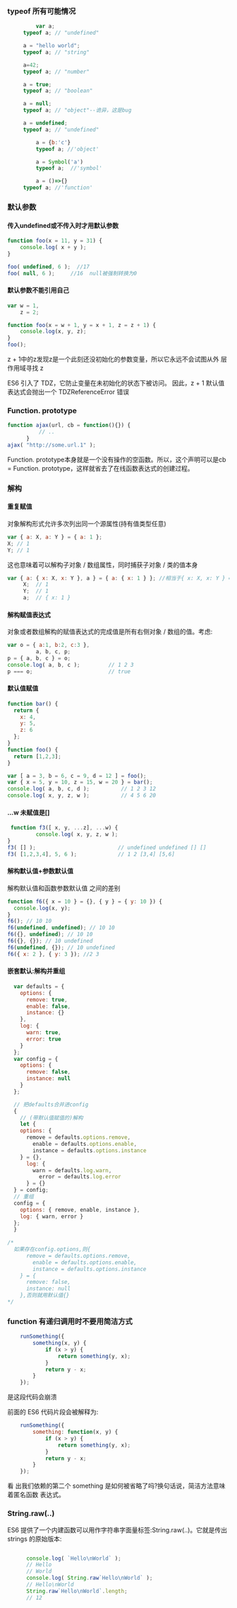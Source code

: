 ### typeof 所有可能情况

```js
 		 var a;
     typeof a; // "undefined"

     a = "hello world"; 
     typeof a; // "string"

     a=42;
     typeof a; // "number"

     a = true;
     typeof a; // "boolean"

     a = null;
     typeof a; // "object"--诡异，这是bug

     a = undefined;
     typeof a; // "undefined"

		 a = {b:'c'}
		 typeof a; //'object'

		 a = Symbol('a')
		 typeof a;  //'symbol'

		 a = ()=>{}
     typeof a; //'function'

```

### 默认参数

#### 传入undefined或不传入时才用默认参数

```js
function foo(x = 11, y = 31) {
    console.log( x + y );
}

foo( undefined, 6 );  //17
foo( null, 6 );		//16  null被强制转换为0

```





#### 默认参数不能引用自己

```js
var w = 1,
    z = 2;

function foo(x = w + 1, y = x + 1, z = z + 1) {
    console.log(x, y, z);
}
foo();
```
z + 1中的z发现z是一个此刻还没初始化的参数变量，所以它永远不会试图从外 层作用域寻找 z

ES6 引入了 TDZ，它防止变量在未初始化的状态下被访问。 因此，z + 1 默认值表达式会抛出一个 TDZReferenceError 错误



### Function. prototype

```js
function ajax(url, cb = function(){}) {
          // ..
      }
ajax( "http://some.url.1" );
```

Function. prototype本身就是一个没有操作的空函数。所以，这个声明可以是cb = Function. prototype，这样就省去了在线函数表达式的创建过程。

### 解构

#### 重复赋值

对象解构形式允许多次列出同一个源属性(持有值类型任意)

```js
var { a: X, a: Y } = { a: 1 };
X; // 1 
Y; // 1
```

这也意味着可以解构子对象 / 数组属性，同时捕获子对象 / 类的值本身

```js
var { a: { x: X, x: Y }, a } = { a: { x: 1 } }; //相当于{ x: X, x: Y } = {x:1};a = {x:1}
     X;  // 1
     Y;  // 1
     a;  // { x: 1 }
```

#### 解构赋值表达式

对象或者数组解构的赋值表达式的完成值是所有右侧对象 / 数组的值。考虑:

```js
var o = { a:1, b:2, c:3 },
         a, b, c, p;
p = { a, b, c } = o;
console.log( a, b, c );         // 1 2 3
p === o;                        // true
```

#### 默认值赋值

```js
function bar() {
  return {
    x: 4,
    y: 5,
    z: 6
  };
}
function foo() {
  return [1,2,3];
}

var [ a = 3, b = 6, c = 9, d = 12 ] = foo();
var { x = 5, y = 10, z = 15, w = 20 } = bar();
console.log( a, b, c, d );          // 1 2 3 12
console.log( x, y, z, w );          // 4 5 6 20
```

#### ...w 未赋值是[]

```js
 function f3([ x, y, ...z], ...w) {
         console.log( x, y, z, w );
}
f3( [] );                          // undefined undefined [] []
f3( [1,2,3,4], 5, 6 );             // 1 2 [3,4] [5,6]
```

#### 解构默认值+参数默认值

解构默认值和函数参数默认值 之间的差别

```js
function f6({ x = 10 } = {}, { y } = { y: 10 }) {
  console.log(x, y);
}
f6(); // 10 10
f6(undefined, undefined); // 10 10
f6({}, undefined); // 10 10
f6({}, {}); // 10 undefined
f6(undefined, {}); // 10 undefined
f6({ x: 2 }, { y: 3 }); //2 3
```

#### 嵌套默认:解构并重组

```js
  var defaults = {
    options: {
      remove: true,
      enable: false,
      instance: {}
    },
    log: {
      warn: true,
      error: true
    }
  };
  var config = {
    options: {
      remove: false,
      instance: null
    }
  };

  // 把defaults合并进config
  {
    // (带默认值赋值的)解构 
    let {
    options: {
      remove = defaults.options.remove,
        enable = defaults.options.enable,
        instance = defaults.options.instance
    } = {},
      log: {
        warn = defaults.log.warn,
          error = defaults.log.error
      } = {}
  } = config;
  // 重组 
  config = {
    options: { remove, enable, instance },
    log: { warn, error }
  };
  }
  
/*  
  如果存在config.options,则{
      remove = defaults.options.remove,
        enable = defaults.options.enable,
        instance = defaults.options.instance
    } = {
      remove: false,
      instance: null
    },否则就用默认值{}
*/
```

### function 有递归调用时不要用简洁方式

```js
    runSomething({
        something(x, y) {
            if (x > y) {
                return something(y, x);
            }
            return y - x;
        }
    });
```

是这段代码会崩溃

前面的 ES6 代码片段会被解释为:

```js
    runSomething({
        something: function(x, y) {
            if (x > y) {
                return something(y, x);
            }
            return y - x;
        }
    });
```

看 出我们依赖的第二个 something 是如何被省略了吗?换句话说，简洁方法意味着匿名函数 表达式。

### String.raw(..)

ES6 提供了一个内建函数可以用作字符串字面量标签:String.raw(..)。它就是传出strings 的原始版本:

```js

      console.log( `Hello\nWorld` );
      // Hello
      // World
      console.log( String.raw`Hello\nWorld` );
      // Hello\nWorld
      String.raw`Hello\nWorld`.length;
      // 12
```


